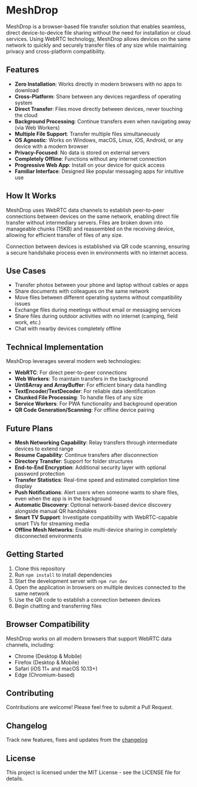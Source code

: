 # MeshDrop

MeshDrop is a browser-based file transfer solution that enables seamless, direct device-to-device file sharing without the need for installation or cloud services. Using WebRTC technology, MeshDrop allows devices on the same network to quickly and securely transfer files of any size while maintaining privacy and cross-platform compatibility.

## Features

- **Zero Installation**: Works directly in modern browsers with no apps to download
- **Cross-Platform**: Share between any devices regardless of operating system
- **Direct Transfer**: Files move directly between devices, never touching the cloud
- **Background Processing**: Continue transfers even when navigating away (via Web Workers)
- **Multiple File Support**: Transfer multiple files simultaneously
- **OS Agnostic**: Works on Windows, macOS, Linux, iOS, Android, or any device with a modern browser
- **Privacy-Focused**: No data is stored on external servers
- **Completely Offline**: Functions without any internet connection
- **Progressive Web App**: Install on your device for quick access
- **Familiar Interface**: Designed like popular messaging apps for intuitive use

## How It Works

MeshDrop uses WebRTC data channels to establish peer-to-peer connections between devices on the same network, enabling direct file transfer without intermediary servers. Files are broken down into manageable chunks (15KB) and reassembled on the receiving device, allowing for efficient transfer of files of any size.

Connection between devices is established via QR code scanning, ensuring a secure handshake process even in environments with no internet access.

## Use Cases

- Transfer photos between your phone and laptop without cables or apps
- Share documents with colleagues on the same network
- Move files between different operating systems without compatibility issues
- Exchange files during meetings without email or messaging services
- Share files during outdoor activities with no internet (camping, field work, etc.)
- Chat with nearby devices completely offline

## Technical Implementation

MeshDrop leverages several modern web technologies:

- **WebRTC**: For direct peer-to-peer connections
- **Web Workers**: To maintain transfers in the background
- **Uint8Array and ArrayBuffer**: For efficient binary data handling
- **TextEncoder/TextDecoder**: For reliable data identification
- **Chunked File Processing**: To handle files of any size
- **Service Workers**: For PWA functionality and background operation
- **QR Code Generation/Scanning**: For offline device pairing

## Future Plans

- **Mesh Networking Capability**: Relay transfers through intermediate devices to extend range
- **Resume Capability**: Continue transfers after disconnection
- **Directory Transfer**: Support for folder structures
- **End-to-End Encryption**: Additional security layer with optional password protection
- **Transfer Statistics**: Real-time speed and estimated completion time display
- **Push Notifications**: Alert users when someone wants to share files, even when the app is in the background
- **Automatic Discovery**: Optional network-based device discovery alongside manual QR handshakes
- **Smart TV Support**: Investigate compatibility with WebRTC-capable smart TVs for streaming media
- **Offline Mesh Networks**: Enable multi-device sharing in completely disconnected environments

## Getting Started

1. Clone this repository
2. Run `npm install` to install dependencies
3. Start the development server with `npm run dev`
4. Open the application in browsers on multiple devices connected to the same network
5. Use the QR code to establish a connection between devices
6. Begin chatting and transferring files

## Browser Compatibility

MeshDrop works on all modern browsers that support WebRTC data channels, including:
- Chrome (Desktop & Mobile)
- Firefox (Desktop & Mobile)
- Safari (iOS 11+ and macOS 10.13+)
- Edge (Chromium-based)

## Contributing

Contributions are welcome! Please feel free to submit a Pull Request.

## Changelog

Track new features, fixes and updates from the [changelog](https://github.com/Emmaccen/MeshDrop/blob/dev/changelog.md)

## License

This project is licensed under the MIT License - see the LICENSE file for details.
